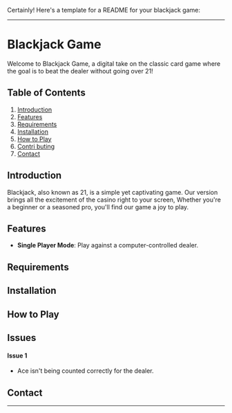 Certainly! Here's a template for a README for your blackjack game:

---

# Blackjack Game

Welcome to Blackjack Game, a digital take on the classic card game where the goal is to beat the dealer without going over 21!

## Table of Contents

1. [Introduction](#introduction)
2. [Features](#features)
3. [Requirements](#requirements)
4. [Installation](#installation)
5. [How to Play](#how-to-play)
6. [Contri                              buting](#contributing)
7. [Contact](#contact)

## Introduction

Blackjack, also known as 21, is a simple yet captivating game. Our version brings all the excitement of the casino right to your screen, Whether you're a beginner or a seasoned pro, you'll find our game a joy to play.

## Features

- **Single Player Mode**: Play against a computer-controlled dealer.


## Requirements



## Installation



## How to Play




## Issues

#### Issue 1
- Ace isn't being counted correctly for the dealer. 


## Contact


---

